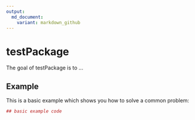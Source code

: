 ```yaml
---
output:
  md_document:
    variant: markdown_github
---
```


<!-- README.md is generated from README.Rmd. Please edit that file -->



# testPackage

The goal of testPackage is to ...

## Example

This is a basic example which shows you how to solve a common problem:


```r
## basic example code
```
